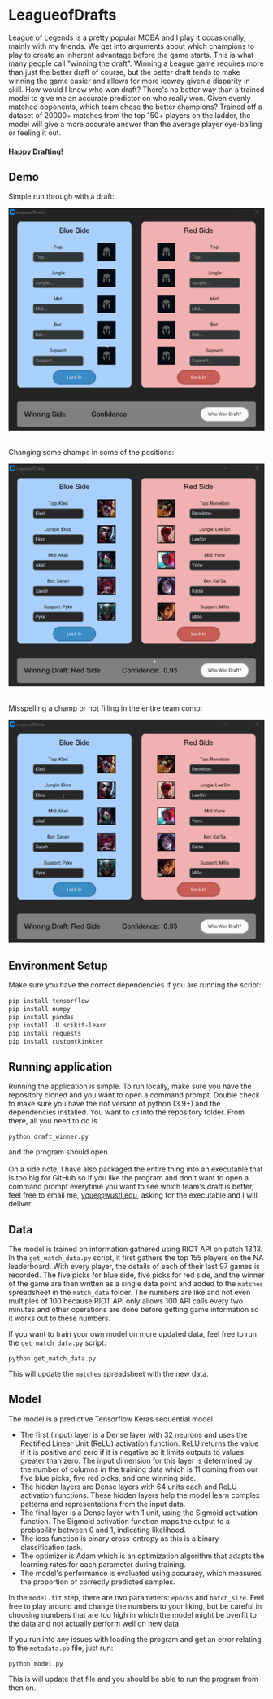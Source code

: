 # LeagueofDrafts
League of Legends is a pretty popular MOBA and I play it occasionally, mainly with my friends. We get into arguments about which champions to play to create an inherent advantage before the game starts. This is what many people call "winning the draft". Winning a League game requires more than just the better draft of course, but the better draft tends to make winning the game easier and allows for more leeway given a disparity in skill. How would I know who won draft? There's no better way than a trained model to give me an accurate predictor on who really won. Given evenly matched opponents, which team chose the better champions? Trained off a dataset of 20000+ matches from the top 150+ players on the ladder, the model will give a more accurate answer than the average player eye-balling or feeling it out.

<h4>Happy Drafting!</h4>

## Demo
Simple run through with a draft:

<img src="demos/demo.gif" />
<br></br>

Changing some champs in some of the positions:

<img src="demos/change_comp.gif" />
<br></br>

Misspelling a champ or not filling in the entire team comp:

<img src="demos/mistype_champ.gif" />

## Environment Setup
Make sure you have the correct dependencies if you are running the script:
```
pip install tensorflow
pip install numpy
pip install pandas
pip install -U scikit-learn
pip install requests
pip install customtkinkter
```

## Running application

Running the application is simple. To run locally, make sure you have the repository cloned and you want to open a command prompt. Double check to make sure you have the riot version of python (3.9+) and the dependencies installed. You want to `cd` into the repository folder. From there, all you need to do is 
```
python draft_winner.py
```
and the program should open.
<br></br>
On a side note, I have also packaged the entire thing into an executable that is too big for GitHub so if you like the program and don't want to open a command prompt everytime you want to see which team's draft is better, feel free to email me, youe@wustl.edu, asking for the executable and I will deliver.

## Data
The model is trained on information gathered using RIOT API on patch 13.13. In the `get_match_data.py` script, it first gathers the top 155 players on the NA leaderboard. With every player, the details of each of their last 97 games is recorded. The five picks for blue side, five picks for red side, and the winner of the game are then written as a single data point and added to the `matches` spreadsheet in the `match_data` folder. The numbers are like and not even multiples of 100 because RIOT API only allows 100 API calls every two minutes and other operations are done before getting game information so it works out to these numbers.

If you want to train your own model on more updated data, feel free to run the `get_match_data.py` script:
```
python get_match_data.py
```
This will update the `matches` spreadsheet with the new data.

## Model
The model is a predictive Tensorflow Keras sequential model. 
- The first (input) layer is a Dense layer with 32 neurons and uses the Rectified Linear Unit (ReLU) activation function. ReLU returns the value if it is positive and zero if it is negative so it limits outputs to values greater than zero. The input dimension for this layer is determined by the number of columns in the training data which is 11 coming from our five blue picks, five red picks, and one winning side.
- The hidden layers are Dense layers with 64 units each and ReLU activation functions. These hidden layers help the model learn complex patterns and representations from the input data.
- The final layer is a Dense layer with 1 unit, using the Sigmoid activation function. The Sigmoid activation function maps the output to a probability between 0 and 1, indicating likelihood.
- The loss function is binary cross-entropy as this is a binary classification task.
- The optimizer is Adam which is an optimization algorithm that adapts the learning rates for each parameter during training.
- The model's performance is evaluated using accuracy, which measures the proportion of correctly predicted samples.

In the `model.fit` step, there are two parameters: `epochs` and `batch_size`. Feel free to play around and change the numbers to your liking, but be careful in choosing numbers that are too high in which the model might be overfit to the data and not actually perform well on new data.

If you run into any issues with loading the program and get an error relating to the `metadata.pb` file, just run:
```
python model.py
```
This is will update that file and you should be able to run the program from then on.
